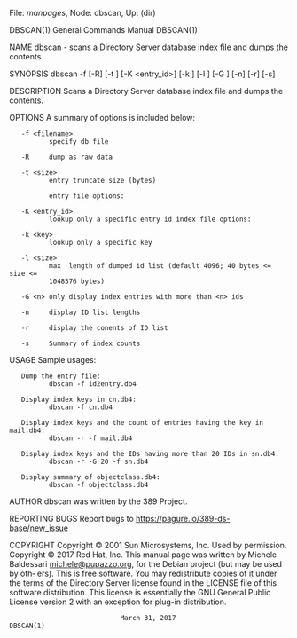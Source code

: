File: *manpages*,  Node: dbscan,  Up: (dir)

DBSCAN(1)                   General Commands Manual                  DBSCAN(1)



NAME
       dbscan  -  scans  a  Directory Server database index file and dumps the
       contents

SYNOPSIS
       dbscan -f <filename> [-R] [-t <size>] [-K <entry_id>]  [-k  <key>]  [-l
       <size>] [-G <n>] [-n] [-r] [-s]

DESCRIPTION
       Scans a Directory Server database index file and dumps the contents.

OPTIONS
       A summary of options is included below:

       -f <filename>
              specify db file

       -R     dump as raw data

       -t <size>
              entry truncate size (bytes)

              entry file options:

       -K <entry_id>
              lookup only a specific entry id index file options:

       -k <key>
              lookup only a specific key

       -l <size>
              max  length of dumped id list (default 4096; 40 bytes <= size <=
              1048576 bytes)

       -G <n> only display index entries with more than <n> ids

       -n     display ID list lengths

       -r     display the conents of ID list

       -s     Summary of index counts

USAGE
       Sample usages:

       Dump the entry file:
              dbscan -f id2entry.db4

       Display index keys in cn.db4:
              dbscan -f cn.db4

       Display index keys and the count of entries having the key in mail.db4:
              dbscan -r -f mail.db4

       Display index keys and the IDs having more than 20 IDs in sn.db4:
              dbscan -r -G 20 -f sn.db4

       Display summary of objectclass.db4:
              dbscan -f objectclass.db4

AUTHOR
       dbscan was written by the 389 Project.

REPORTING BUGS
       Report bugs to https://pagure.io/389-ds-base/new_issue

COPYRIGHT
       Copyright © 2001 Sun Microsystems, Inc. Used by permission.
       Copyright © 2017 Red Hat, Inc.
       This    manual    page    was    written    by    Michele    Baldessari
       <michele@pupazzo.org>,  for the Debian project (but may be used by oth‐
       ers).
       This is free software.  You may redistribute copies  of  it  under  the
       terms of the Directory Server license found in the LICENSE file of this
       software distribution.  This license is  essentially  the  GNU  General
       Public License version 2 with an exception for plug-in distribution.



                                March 31, 2017                       DBSCAN(1)
